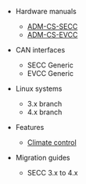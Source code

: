 - Hardware manuals
    - [ADM-CS-SECC](charge-controllers/test.md)
    - [ADM-CS-EVCC](charge-controllers/ADM-CS-EVCC/)

- CAN interfaces
    - SECC Generic
    - EVCC Generic

- Linux systems
    - 3.x branch
    - 4.x branch

- Features
    - [Climate control](charge-controllers/climate_control.md)

- Migration guides
    - SECC 3.x to 4.x

